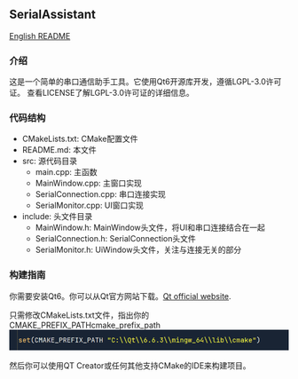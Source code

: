 ## SerialAssistant
[English README](README.md)

### 介绍
这是一个简单的串口通信助手工具。它使用Qt6开源库开发，遵循LGPL-3.0许可证。 查看LICENSE了解LGPL-3.0许可证的详细信息。

### 代码结构
- CMakeLists.txt: CMake配置文件
- README.md: 本文件
- src: 源代码目录
    - main.cpp: 主函数
    - MainWindow.cpp: 主窗口实现
    - SerialConnection.cpp: 串口连接实现 
    - SerialMonitor.cpp: UI窗口实现
- include: 头文件目录
    - MainWindow.h: MainWindow头文件，将UI和串口连接结合在一起
    - SerialConnection.h: SerialConnection头文件
    - SerialMonitor.h: UiWindow头文件，关注与连接无关的部分

### 构建指南
你需要安装Qt6。你可以从Qt官方网站下载。[Qt official website](https://www.qt.io/download).

只需修改CMakeLists.txt文件，指出你的CMAKE_PREFIX_PATHcmake_prefix_path 
![cmake_prefix_path](img/cmake_prefix_path.png)

然后你可以使用QT Creator或任何其他支持CMake的IDE来构建项目。